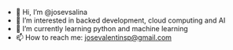 - 👋 Hi, I’m @josevsalina
- 👀 I’m interested in backed development, cloud computing and AI
- 🌱 I’m currently learning python and machine learning
- 📫 How to reach me: josevalentinsp@gmail.com

<!---
josevsp/josevsp is a ✨ special ✨ repository because its `README.md` (this file) appears on your GitHub profile.
You can click the Preview link to take a look at your changes.
--->
